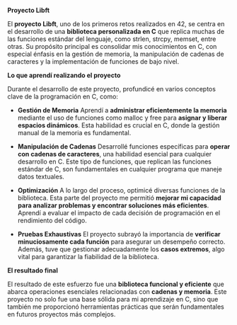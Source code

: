 **Proyecto Libft**

El **proyecto Libft**, uno de los primeros retos realizados en 42, se centra en el desarrollo de una 
**biblioteca personalizada en C** que replica muchas de las funciones estándar del lenguaje, como strlen, strcpy, memset, entre otras. Su propósito principal es consolidar mis conocimientos en C, con especial énfasis en la gestión de memoria, la manipulación de cadenas de caracteres y la implementación de funciones de bajo nivel.

**Lo que aprendí realizando el proyecto**

Durante el desarrollo de este proyecto, profundicé en varios conceptos clave de la programación en C, como:

- **Gestión de Memoria**
Aprendí a **administrar eficientemente la memoria** mediante el uso de funciones como malloc y free para **asignar y liberar espacios dinámicos**. Esta habilidad es crucial en C, donde la gestión manual de la memoria es fundamental.

- **Manipulación de Cadenas**
Desarrollé funciones específicas para **operar con cadenas de caracteres**, una habilidad esencial para cualquier desarrollo en C. Este tipo de funciones, que replican las funciones estándar de C, son fundamentales en cualquier programa que maneje datos textuales.

- **Optimización**
A lo largo del proceso, optimicé diversas funciones de la biblioteca. Esta parte del proyecto me permitió **mejorar mi capacidad para analizar problemas y encontrar soluciones más eficientes**. Aprendí a evaluar el impacto de cada decisión de programación en el rendimiento del código.

- **Pruebas Exhaustivas**
El proyecto subrayó la importancia de **verificar minuciosamente cada función** para asegurar un desempeño correcto. Además, tuve que gestionar adecuadamente los **casos extremos**, algo vital para garantizar la fiabilidad de la biblioteca.

**El resultado final**

El resultado de este esfuerzo fue una **biblioteca funcional y eficiente** que abarca operaciones esenciales relacionadas con **cadenas y memoria**. Este proyecto no solo fue una base sólida para mi aprendizaje en C, sino que también me proporcionó herramientas prácticas que serán fundamentales en futuros proyectos más complejos.


